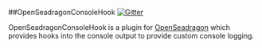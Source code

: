 ##OpenSeadragonConsoleHook
[![Gitter](https://badges.gitter.im/Join_Chat.svg)](https://gitter.im/msalsbery/OpenSeadragonImaging?utm_source=badge&utm_medium=badge&utm_campaign=pr-badge&utm_content=badge)

OpenSeadragonConsoleHook is a plugin for [OpenSeadragon](https://github.com/openseadragon/openseadragon)
which provides hooks into the console output to provide custom console logging.
